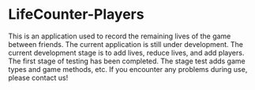 # LifeCounter-Players
This is an application used to record the remaining lives of the game between friends. The current application is still under development. The current development stage is to add lives, reduce lives, and add players. The first stage of testing has been completed. The stage test adds game types and game methods, etc.
If you encounter any problems during use, please contact us!
